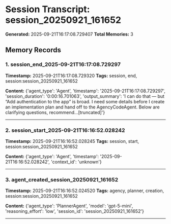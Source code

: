 # Session Transcript: session_20250921_161652

**Generated:** 2025-09-21T16:17:08.729407
**Total Memories:** 3

## Memory Records

### 1. session_end_2025-09-21T16:17:08.729297

**Timestamp:** 2025-09-21T16:17:08.729320
**Tags:** session, end, session:session_20250921_161652

**Content:** {'agent_type': 'Agent', 'timestamp': '2025-09-21T16:17:08.729297', 'session_duration': '0:00:16.701063', 'output_summary': 'I can do that — but “Add authentication to the app” is broad. I need some details before I create an implementation plan and hand off to the AgencyCodeAgent. Below are clarifying questions, recommend...[truncated]'}

---

### 2. session_start_2025-09-21T16:16:52.028242

**Timestamp:** 2025-09-21T16:16:52.028245
**Tags:** session, start, session:session_20250921_161652

**Content:** {'agent_type': 'Agent', 'timestamp': '2025-09-21T16:16:52.028242', 'context_id': 'unknown'}

---

### 3. agent_created_session_20250921_161652

**Timestamp:** 2025-09-21T16:16:52.024520
**Tags:** agency, planner, creation, session:session_20250921_161652

**Content:** {'agent_type': 'PlannerAgent', 'model': 'gpt-5-mini', 'reasoning_effort': 'low', 'session_id': 'session_20250921_161652'}

---

